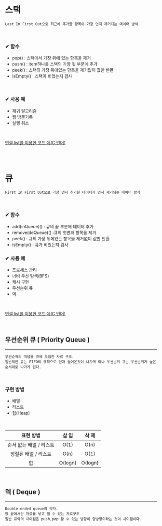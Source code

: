 # 스택

```
Last In First Out으로 최근에 추가한 항목이 가장 먼저 제거되는 데이터 방식
```

<br>

### ✔ 함수

- pop() : 스택에서 가장 위에 있는 항목을 제거
- push() : item하나를 스택의 가장 윗 부분에 추가
- peek() : 스택의 가장 위에있는 항목을 제거없이 값만 반환
- isEmpty() : 스택이 비었는지 검사

<br>

### ✔ 사용 예

- 재귀 알고리즘
- 웹 방문기록
- 실행 취소

<br>

[연결 list를 이용한 코드 예(C 언어)](https://gist.github.com/gowoonsori/c7bcf5b285b2f1fc4b8e9b05367efbbf)

<br><br>

# 큐

```
First In First Out으로 가장 먼저 추가한 데이터가 먼저 제거되는 데이터 방식
```

<br>

### ✔ 함수

- add(inQueue)() : 큐의 끝 부분에 데이터 추가
- remove(deQueue)() :큐의 첫번째 항목을 제거
- peek() : 큐의 가장 위에있는 항목을 제거없이 값만 반환
- isEmpty() : 큐가 비었는지 검사

### ✔ 사용 예

- 프로세스 관리
- 너비 우선 탐색(BFS)
- 캐시 구현
- 우선순위 큐
- 덱

<br>

[연결 list를 이용한 코드 예(C 언어)](https://gist.github.com/gowoonsori/c7bcf5b285b2f1fc4b8e9b05367efbbf)

<br>

## 우선순위 큐 ( Priority Queue )

---

```
우선순위의 개념을 큐에 도입한 자료 구조.
일반적인 큐는 FIFO의 규칙으로 먼저 들어온것이 나가게 되나 우선순위 큐는 우선순위가 높은 순서대로 나가게 된다.
```

<br>

### 구현 방법

- 배열
- 리스트
- 힙(Heap)

<br>

|        표현 방법        |  삽 입  |  삭 제  |
| :---------------------: | :-----: | :-----: |
| 순서 없는 배열 / 리스트 |  O(1)   |  O(n)   |
|  정렬된 배열 / 리스트   |  O(n)   |  O(1)   |
|           힙            | O(logn) | O(logn) |

<br>

## 덱 ( Deque )

---

```
Double-ended queue의 약자.
양 끝에서만 자료를 넣고 뺄 수 있는 자료구조
일반 큐와의 차이점은 push,pop 할 수 있는 방향이 양방향이라는 것이 차이점이다.
```
